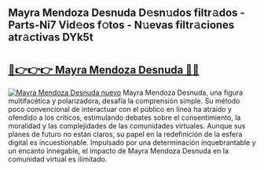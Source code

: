 ## Mayra Mendoza Desnuda D𝚎sn𝚞dos filtr𝚊dos - Parts-Ni7 Vid𝚎os f𝚘tos - N𝚞evas filtr𝚊ciones atr𝚊ctivas DYk5t

# <h2><a href="http://mb6r7p.tromn.icu/?c=Mayra+Mendoza+Desnuda">🔗👉👉👉 Mayra Mendoza Desnuda 🔗🔗</a></h2>

[![Mayra Mendoza Desnuda nuevo](https://i.imgur.com/pEAQMta.gif)](http://mb6r7p.tromn.icu/?c=Mayra+Mendoza+Desnuda)
Mayra Mendoza Desnuda, una figura multifacética y polarizadora, desafía la comprensión simple. Su método poco convencional de interactuar con el público en línea ha atraído y ofendido a los críticos, estimulando debates sobre el consentimiento, la moralidad y las complejidades de las comunidades virtuales. Aunque sus planes de futuro no están claros, su papel en la redefinición de la esfera digital es incuestionable. Impulsado por una determinación inquebrantable y un encanto innegable, el impacto de Mayra Mendoza Desnuda en la comunidad virtual es ilimitado.
